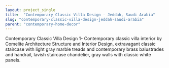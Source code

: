```yaml
---
layout: project_single
title:  "Contemporary Classic Villa Design - Jeddah, Saudi Arabia"
slug: "contemporary-classic-villa-design-jeddah-saudi-arabia"
parent: "contemporary-home-decor"
---
```

Contemporary Classic Villa Design 1- Contemporary classic villa interior by Comelite Architecture Structure and Interior Design, extravagant classic staircase with light gray marble treads and contemporary brass balustrades and handrail, lavish staircase chandelier, gray walls with classic white panels.